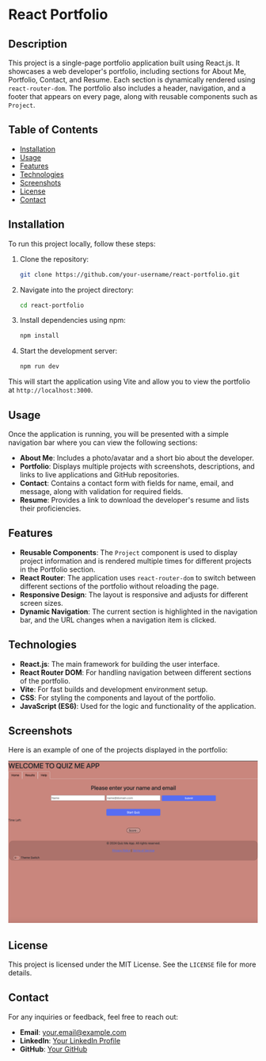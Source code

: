 # React Portfolio

## Description

This project is a single-page portfolio application built using React.js. It showcases a web developer's portfolio, including sections for About Me, Portfolio, Contact, and Resume. Each section is dynamically rendered using `react-router-dom`. The portfolio also includes a header, navigation, and a footer that appears on every page, along with reusable components such as `Project`.

## Table of Contents

- [Installation](#installation)
- [Usage](#usage)
- [Features](#features)
- [Technologies](#technologies)
- [Screenshots](#screenshots)
- [License](#license)
- [Contact](#contact)

## Installation

To run this project locally, follow these steps:

1. Clone the repository:

   ```bash
   git clone https://github.com/your-username/react-portfolio.git
   ```

2. Navigate into the project directory:

   ```bash
   cd react-portfolio
   ```

3. Install dependencies using npm:

   ```bash
   npm install
   ```

4. Start the development server:
   ```bash
   npm run dev
   ```

This will start the application using Vite and allow you to view the portfolio at `http://localhost:3000`.

## Usage

Once the application is running, you will be presented with a simple navigation bar where you can view the following sections:

- **About Me**: Includes a photo/avatar and a short bio about the developer.
- **Portfolio**: Displays multiple projects with screenshots, descriptions, and links to live applications and GitHub repositories.
- **Contact**: Contains a contact form with fields for name, email, and message, along with validation for required fields.
- **Resume**: Provides a link to download the developer's resume and lists their proficiencies.

## Features

- **Reusable Components**: The `Project` component is used to display project information and is rendered multiple times for different projects in the Portfolio section.
- **React Router**: The application uses `react-router-dom` to switch between different sections of the portfolio without reloading the page.
- **Responsive Design**: The layout is responsive and adjusts for different screen sizes.
- **Dynamic Navigation**: The current section is highlighted in the navigation bar, and the URL changes when a navigation item is clicked.

## Technologies

- **React.js**: The main framework for building the user interface.
- **React Router DOM**: For handling navigation between different sections of the portfolio.
- **Vite**: For fast builds and development environment setup.
- **CSS**: For styling the components and layout of the portfolio.
- **JavaScript (ES6)**: Used for the logic and functionality of the application.

## Screenshots

Here is an example of one of the projects displayed in the portfolio:

![Quiz Me](./src/assets/images/quiz-me-screenshot.png)

## License

This project is licensed under the MIT License. See the `LICENSE` file for more details.

## Contact

For any inquiries or feedback, feel free to reach out:

- **Email**: your.email@example.com
- **LinkedIn**: [Your LinkedIn Profile](https://www.linkedin.com/in/your-profile)
- **GitHub**: [Your GitHub](https://github.com/your-username)
